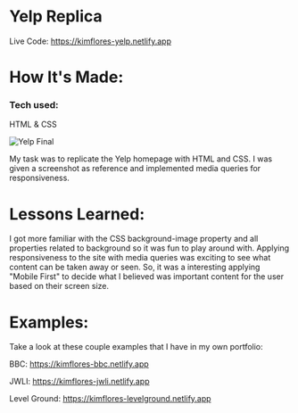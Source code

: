 # Yelp Replica

Live Code: https://kimflores-yelp.netlify.app

# How It's Made:
### Tech used: 
HTML & CSS

![Yelp Final](yelpimg.png)

My task was to replicate the Yelp homepage with HTML and CSS. I was given a screenshot as reference and implemented media queries for responsiveness. 


# Lessons Learned:
I got more familiar with the CSS background-image property and all properties related to background so it was fun to play around with. 
Applying responsiveness to the site with media queries was exciting to see what content can be taken away or seen. So, it was a interesting applying "Mobile First" to decide what I believed was important content for the user based on their screen size. 


# Examples:
Take a look at these couple examples that I have in my own portfolio:

BBC: https://kimflores-bbc.netlify.app

JWLI: https://kimflores-jwli.netlify.app

Level Ground: https://kimflores-levelground.netlify.app

